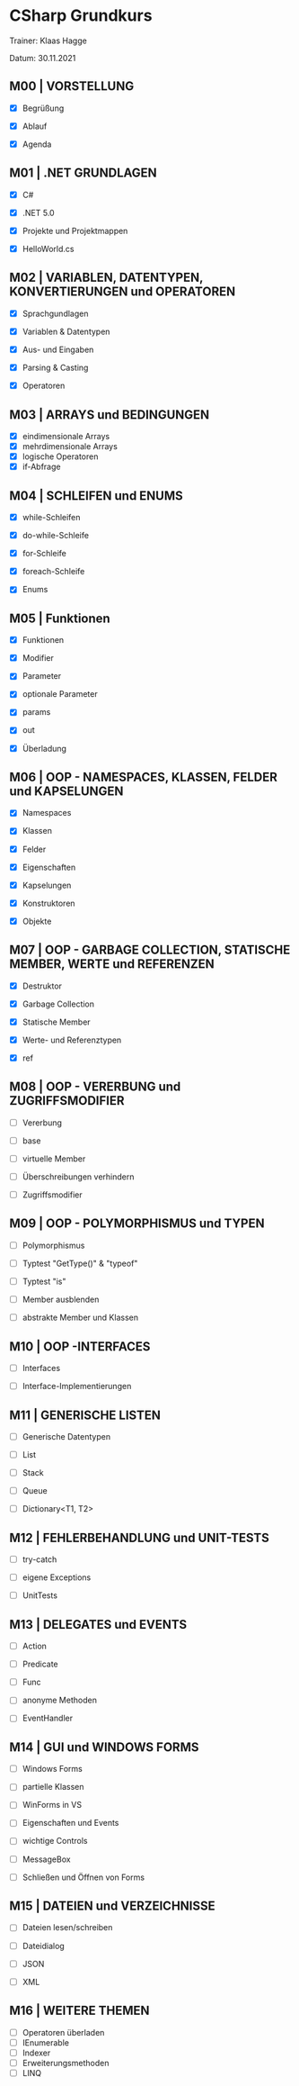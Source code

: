 ﻿# CSharp Grundkurs

Trainer: Klaas Hagge

Datum: 30.11.2021

## M00 | VORSTELLUNG

- [x] Begrüßung
- [x] Ablauf
- [x] Agenda


## M01 | .NET GRUNDLAGEN
- [x] C#
- [x] .NET 5.0
- [x] Projekte und Projektmappen
- [x] HelloWorld.cs


## M02 | VARIABLEN, DATENTYPEN, KONVERTIERUNGEN und OPERATOREN
- [x] Sprachgundlagen 
- [x] Variablen & Datentypen 
- [x] Aus- und Eingaben
- [x] Parsing & Casting
- [x] Operatoren  
 

## M03 | ARRAYS und BEDINGUNGEN
- [x] eindimensionale Arrays 
- [x] mehrdimensionale Arrays 
- [x] logische Operatoren
- [x] if-Abfrage 

## M04 | SCHLEIFEN und ENUMS
- [x] while-Schleifen
- [x] do-while-Schleife
- [x] for-Schleife  
- [x] foreach-Schleife  
- [x] Enums 


## M05 | Funktionen
- [x] Funktionen  
- [x] Modifier  
- [x] Parameter 
- [x] optionale Parameter 
- [x] params   
- [x] out  
- [x] Überladung 


## M06 | OOP - NAMESPACES, KLASSEN, FELDER und KAPSELUNGEN
- [x] Namespaces 
- [x] Klassen  
- [x] Felder
- [x] Eigenschaften  
- [x] Kapselungen 
- [x] Konstruktoren 
- [x] Objekte 


## M07 | OOP - GARBAGE COLLECTION, STATISCHE MEMBER, WERTE und REFERENZEN
- [x] Destruktor 
- [x] Garbage Collection
- [x] Statische Member
- [x] Werte- und Referenztypen
- [x] ref 


## M08 | OOP - VERERBUNG und ZUGRIFFSMODIFIER
- [ ] Vererbung
- [ ] base
- [ ] virtuelle Member   
- [ ] Überschreibungen verhindern
- [ ] Zugriffsmodifier 


## M09 | OOP - POLYMORPHISMUS und TYPEN
- [ ] Polymorphismus
- [ ] Typtest "GetType()" & "typeof"  
- [ ] Typtest "is" 
- [ ] Member ausblenden 
- [ ] abstrakte Member und Klassen 


## M10 | OOP -INTERFACES
- [ ] Interfaces  
- [ ] Interface-Implementierungen  


## M11 | GENERISCHE LISTEN
- [ ] Generische Datentypen
- [ ] List<T>
- [ ] Stack<T>
- [ ] Queue<T>
- [ ] Dictionary<T1, T2>


## M12 | FEHLERBEHANDLUNG und UNIT-TESTS
- [ ] try-catch  
- [ ] eigene Exceptions 
- [ ] UnitTests


## M13 | DELEGATES und EVENTS
- [ ] Action 
- [ ] Predicate   
- [ ] Func
- [ ] anonyme Methoden
- [ ] EventHandler


## M14 | GUI und WINDOWS FORMS
- [ ] Windows Forms
- [ ] partielle Klassen
- [ ] WinForms in VS
- [ ] Eigenschaften und Events
- [ ] wichtige Controls
- [ ] MessageBox
- [ ] Schließen und Öffnen von Forms


## M15 | DATEIEN und VERZEICHNISSE
- [ ] Dateien lesen/schreiben 
- [ ] Dateidialog
- [ ] JSON
- [ ] XML


## M16 | WEITERE THEMEN
- [ ] Operatoren überladen
- [ ] IEnumerable
- [ ] Indexer
- [ ] Erweiterungsmethoden
- [ ] LINQ
